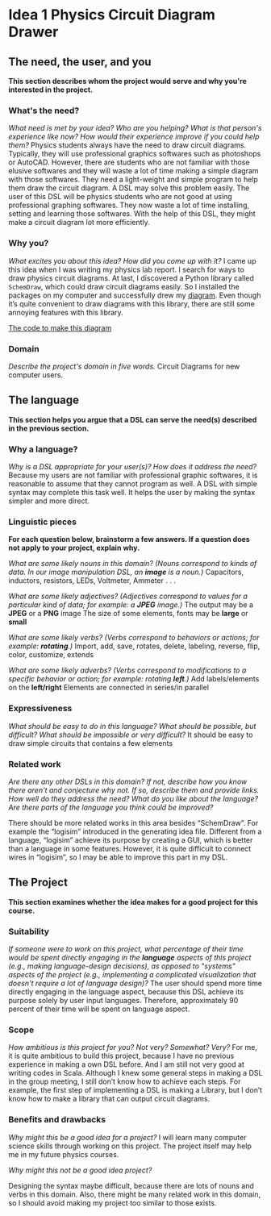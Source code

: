 [diagram]: Physics_Lab_6.png
[code]: Lab6.ipynb
# Idea 1 Physics Circuit Diagram Drawer

## The need, the user, and you
**This section describes whom the project would serve and why you're interested
in the project.**


### What's the need?
_What need is met by your idea? Who are you helping? What is that person's
experience like now? How would their experience improve if you could help 
them?_
Physics students always have the need to draw circuit diagrams. Typically, they will use professional graphics softwares such as photoshops or AutoCAD. However, there are students who are not familiar with those elusive softwares and they will waste a lot of time making a simple diagram with those softwares. They need a light-weight and simple program to help them draw the circuit diagram. A DSL may solve this problem easily.
The user of this DSL will be physics students who are not good at using professional graphing softwares. They now waste a lot of time installing, setting and learning those softwares. With the help of this DSL, they might make a circuit diagram lot more efficiently.

### Why you?
_What excites you about this idea? How did you come up with it?_
I came up this idea when I was writing my physics lab report. I search for ways to draw physics circuit diagrams. At last, I discovered a Python library called ```SchemDraw```, which could draw circuit diagrams easily. So I installed the packages on my computer and successfully drew my [diagram][diagram]. Even though it’s quite convenient to draw diagrams with this library, there are still some annoying features with this library.

[The code to make this diagram][code]

### Domain
_Describe the project's domain in five words._
Circuit Diagrams for new computer users.

## The language
**This section helps you argue that a DSL can serve the need(s) described in
the previous section.**

### Why a language?
_Why is a DSL appropriate for your user(s)? How does it address the need?_
Because my users are not familiar with professional graphic softwares, it is reasonable to assume that they cannot program as well. A DSL with simple syntax may complete this task well. It helps the user by making the syntax simpler and more direct.

### Linguistic pieces
**For each question below, brainstorm a few answers. If a question does not
apply to your project, explain why.**

_What are some likely nouns in this domain? (Nouns correspond to kinds of
data. In our image manipulation DSL, an **image** is a noun.)_
Capacitors, inductors, resistors, LEDs, Voltmeter, Ammeter . . .

_What are some likely adjectives? (Adjectives correspond to values for a
particular kind of data; for example: a **JPEG** image.)_ 
The output may be a **JPEG** or a **PNG** image
The size of some elements, fonts may be **large** or **small**


_What are some likely verbs? (Verbs correspond to behaviors or actions; for
example: **rotating**.)_
Import, add, save, rotates, delete, labeling, reverse, flip, color, customize, extends



_What are some likely adverbs? (Verbs correspond to modifications to a specific
behavior or action; for example: rotating **left**.)_
Add labels/elements on the **left/right**
Elements are connected in series/in parallel

### Expressiveness
_What should be easy to do in this language? What should be possible, but
difficult? What should be impossible or very difficult?_
It should be easy to draw simple circuits that contains a few elements

### Related work
_Are there any other DSLs in this domain? If not, describe how you know there
aren't and conjecture why not. If so, describe them and provide links. How well
do they address the need? What do you like about the language? Are there parts
of the language you think could be improved?_

There should be more related works in this area besides “SchemDraw”. For example the “logisim” introduced in the generating idea file. Different from a language, “logisim” achieve its purpose by creating a GUI, which is better than a language in some features. However, it is quite difficult to connect wires in “logisim”, so I may be able to improve this part in my DSL.


## The Project
**This section examines whether the idea makes for a good project for this
course.**

### Suitability
_If someone were to work on this project, what percentage of their time would be
spent directly engaging in the **language** aspects of this project (e.g.,
making language-design decisions), as opposed to "systems" aspects of the
project (e.g., implementing a complicated visualization that doesn't require a
lot of language design)?_
The user should spend more time directly engaging in the language aspect, because this DSL achieve its purpose solely by user input languages. Therefore, approximately 90 percent of their time will be spent on language aspect.

### Scope
_How ambitious is this project for you? Not very? Somewhat? Very?_
For me, it is quite ambitious to build this project, because I have no previous experience in making a own DSL before. And I am still not very good at writing codes in Scala. Although I knew some general steps in making a DSL in the group meeting, I still don’t know how to achieve each steps. For example, the first step of implementing a DSL is making a Library, but I don’t know how to make a library that can output circuit diagrams.

### Benefits and drawbacks
_Why might this be a good idea for a project?_ 
I will learn many computer science skills through working on this project. The project itself may help me in my future physics courses. 


_Why might this not be a good idea project?_

Designing the syntax maybe difficult, because there are lots of nouns and verbs in this domain. Also, there might be many related work in this domain, so I should avoid making my project too similar to those exists.
